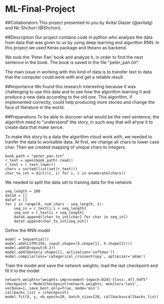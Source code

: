 # ML-Final-Project

##Collaborators
This project presented to you by Avital Glazer (@avitalg) and Nir Shchori (@Shchori).

##Description
Our project contains code in python who analysis the data from data that was given to us by using deep learning and algorithm RNN.
In this project we used Keras package and theano as backend.

We took the 'Peter Pan' book and analyze it, in order to find the next sentence in the book. 
The book is saved in the file "peter_pan.txt".

The main issue in working with this kind of data is to transfer text to data that the computer could work with and get a reliable result.

##Importance 
We found this research interesting because it was challenging to use this data and to see how the algorithm learning it and produce a new data according to the old one. This algorithm, if implemented correctly, could help producing more stories and change the face of literature in the world.

##Preparations
To be able to discover what would be the next sentence, the algorithm need to "understand" the story, in such way that will alךow it to create data that make sence. 

To make this story to a data the algorithm cloud work with, we needed to tranfer the data to workalble data.
At first, we change all chars to lower case char. Then we created mapping of unique chars to integers.

```
book_path = "peter_pan.txt"
r_text = open(book_path).read()
r_text = r_text.lower()
chars = sorted(list(set(r_text)))
char_to_int = dict((c, i) for i, c in enumerate(chars))
```
We needed to split the data set to training data for the network

```
seq_length = 100
dataX = []
dataY = []
for i in range(0, num_chars - seq_length, 1):
	seq_in = r_text[i:i + seq_length]
	seq_out = r_text[i + seq_length]
	dataX.append([char_to_int[char] for char in seq_in])
	dataY.append(char_to_int[seq_out])
```
Define the RNN model 
```
model = Sequential()
model.add(LSTM(256, input_shape=(X.shape[1], X.shape[2])))
model.add(Dropout(0.2))
model.add(Dense(y.shape[1], activation='softmax'))
model.compile(loss='categorical_crossentropy', optimizer='adam')
```

Train the model and save the network weights, load the last checkpoint and fit it to the model
```
network_weights="weights-improvement-{epoch:02d}-{loss:.4f}.hdf5"
checkpoint = ModelCheckpoint(network_weights, monitor='loss', verbose=1, save_best_only=True, mode='min')
callbacks_list = [checkpoint]
model.fit(X, y, nb_epoch=20, batch_size=128, callbacks=callbacks_list)
```




